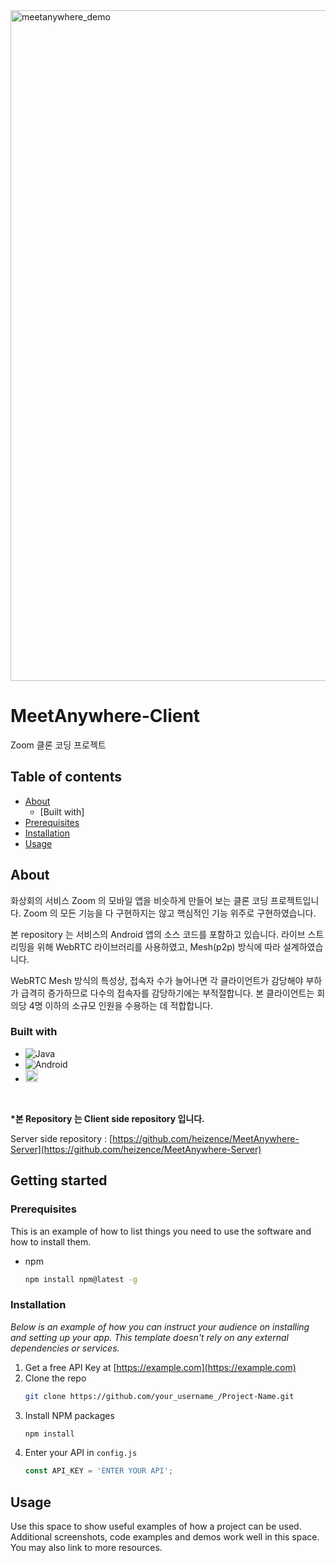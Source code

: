 <img width="1073" alt="meetanywhere_demo" src="https://github.com/heizence/MeetAnywhere-Client/assets/47074893/f168a2cb-e3ac-4ecd-85f8-bd19d785ab4c">

# MeetAnywhere-Client
Zoom 클론 코딩 프로젝트



## Table of contents
- [About]()
  - [Built with]
- [Prerequisites]()
- [Installation]()
- [Usage]()

## About

화상회의 서비스 Zoom 의 모바일 앱을 비슷하게 만들어 보는 클론 코딩 프로젝트입니다. Zoom 의 모든 기능을 다 구현하지는 않고 핵심적인 기능 위주로 구현하였습니다.

본 repository 는 서비스의 Android 앱의 소스 코드를 포함하고 있습니다. 라이브 스트리밍을 위해 WebRTC 라이브러리를 사용하였고, Mesh(p2p) 방식에 따라 설계하였습니다.

WebRTC Mesh 방식의 특성상, 접속자 수가 늘어나면 각 클라이언트가 감당해야 부하가 급격히 증가하므로 다수의 접속자를 감당하기에는 부적절합니다. 본 클라이언트는 회의당 4명 이하의 소규모 인원을 수용하는 데 적합합니다.


### Built with

* ![Java](https://img.shields.io/badge/java-%23ED8B00.svg?style=for-the-badge&logo=openjdk&logoColor=white)
* ![Android](https://img.shields.io/badge/Android-3DDC84?style=for-the-badge&logo=android&logoColor=white)
* <img src="https://webrtc.github.io/webrtc-org/assets/images/webrtc-logo-horiz-retro-300x60.png" height="20px" />

<br/>

**\*본 Repository 는 Client side repository 입니다.**

Server side repository : [https://github.com/heizence/MeetAnywhere-Server](https://github.com/heizence/MeetAnywhere-Server)

## Getting started

### Prerequisites

This is an example of how to list things you need to use the software and how to install them.
* npm
  ```sh
  npm install npm@latest -g
  ```

### Installation

_Below is an example of how you can instruct your audience on installing and setting up your app. This template doesn't rely on any external dependencies or services._

1. Get a free API Key at [https://example.com](https://example.com)
2. Clone the repo
   ```sh
   git clone https://github.com/your_username_/Project-Name.git
   ```
3. Install NPM packages
   ```sh
   npm install
   ```
4. Enter your API in `config.js`
   ```js
   const API_KEY = 'ENTER YOUR API';
   ```

## Usage

Use this space to show useful examples of how a project can be used. Additional screenshots, code examples and demos work well in this space. You may also link to more resources.

